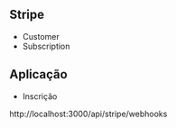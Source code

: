 ## Stripe

- Customer
- Subscription

## Aplicação

- Inscrição

http://localhost:3000/api/stripe/webhooks
